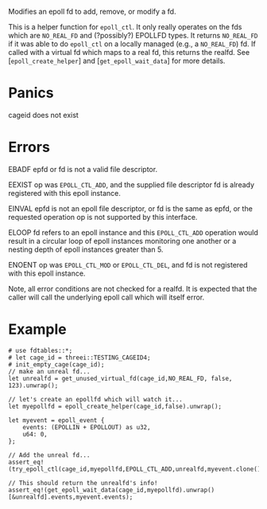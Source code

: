 Modifies an epoll fd to add, remove, or modify a fd.

This is a helper function for `epoll_ctl`.  It only really operates on the
fds which are `NO_REAL_FD` and (?possibly?) EPOLLFD types.  It returns 
`NO_REAL_FD` if it was able to do `epoll_ctl` on a locally managed (e.g., a 
`NO_REAL_FD`) fd.  If called with a virtual fd which maps to a real fd, this 
returns the realfd.  See [`epoll_create_helper`] and [`get_epoll_wait_data`] 
for more details.

# Panics
  cageid does not exist

# Errors
  EBADF  epfd or fd is not a valid file descriptor.

  EEXIST op was `EPOLL_CTL_ADD`, and the supplied file descriptor fd
         is already registered with this epoll instance.

  EINVAL epfd is not an epoll file descriptor, or fd is the same as
         epfd, or the requested operation op is not supported by
         this interface.

  ELOOP  fd refers to an epoll instance and this `EPOLL_CTL_ADD`
         operation would result in a circular loop of epoll
         instances monitoring one another or a nesting depth of
         epoll instances greater than 5.

  ENOENT op was `EPOLL_CTL_MOD` or `EPOLL_CTL_DEL`, and fd is not
         registered with this epoll instance.

  Note, all error conditions are not checked for a realfd.  It is expected
that the caller will call the underlying epoll call which will itself error.

# Example
```
# use fdtables::*;
# let cage_id = threei::TESTING_CAGEID4;
# init_empty_cage(cage_id);
// make an unreal fd...
let unrealfd = get_unused_virtual_fd(cage_id,NO_REAL_FD, false, 123).unwrap();

// let's create an epollfd which will watch it...
let myepollfd = epoll_create_helper(cage_id,false).unwrap();

let myevent = epoll_event {
    events: (EPOLLIN + EPOLLOUT) as u32,
    u64: 0,
};

// Add the unreal fd...
assert_eq!(try_epoll_ctl(cage_id,myepollfd,EPOLL_CTL_ADD,unrealfd,myevent.clone()).unwrap(),NO_REAL_FD);

// This should return the unrealfd's info!
assert_eq!(get_epoll_wait_data(cage_id,myepollfd).unwrap()[&unrealfd].events,myevent.events);
```
